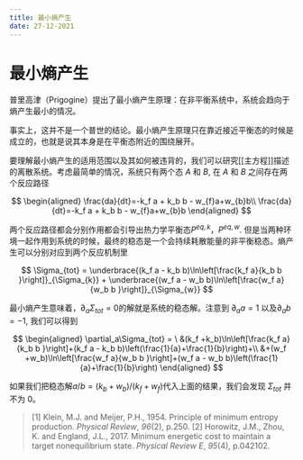 ```yaml
---
title: 最小熵产生
date: 27-12-2021
---
```


# 最小熵产生

普里高津（Prigogine）提出了最小熵产生原理：在非平衡系统中，系统会趋向于熵产生最小的情况。

事实上，这并不是一个普世的结论。最小熵产生原理只在靠近接近平衡态的时候是成立的，也就是说其本身是在平衡态附近的围绕展开。

要理解最小熵产生的适用范围以及其如何被违背的，我们可以研究[[主方程]]描述的离散系统。考虑最简单的情况，系统只有两个态 $A$ 和 $B$, 在 $A$ 和 $B$ 之间存在两个反应路径

$$
\begin{aligned}
	\frac{da}{dt}=-k_f a + k_b b - w_{f}a+w_{b}b\\
	\frac{da}{dt}=-k_f a + k_b b - w_{f}a+w_{b}b
\end{aligned}
$$

两个反应路径都会分别作用都会引导出热力学平衡态$P^{eq,k}$，$P^{eq,w}$. 但是当两种环境一起作用到系统的时候，最终的稳态是一个会持续耗散能量的非平衡稳态。熵产生可以分别对应到两个反应机制里

$$
\Sigma_{tot} = \underbrace{(k_f a - k_b b)\ln\left[\frac{k_f a}{k_b b }\right]}_{\Sigma_{k}} + \underbrace{(w_f a - w_b b)\ln\left[\frac{w_f a}{w_b b }\right]}_{\Sigma_{w}}
$$

最小熵产生意味着，$\partial_a \Sigma_{tot}=0$的解就是系统的稳态解。注意到 $\partial_a a=1$ 以及$\partial_a b = -1$, 我们可以得到

$$
\begin{aligned}
\partial_a\Sigma_{tot}
= \ &(k_f +k_b)\ln\left[\frac{k_f a}{k_b b }\right]+(k_f a - k_b b)\left(\frac{1}{a}+\frac{1}{b}\right)+\\
&+(w_f +w_b)\ln\left[\frac{w_f a}{w_b b }\right]+(w_f a - w_b b)\left(\frac{1}{a}+\frac{1}{b}\right)
\end{aligned}
$$

如果我们把稳态解$a/b = (k_b+w_b)/(k_f+w_f)$代入上面的结果，我们会发现 $\Sigma_{tot}$ 并不为 $0$。

 
 
> [1] Klein, M.J. and Meijer, P.H., 1954. Principle of minimum entropy production. _Physical Review_, _96_(2), p.250.
> [2] Horowitz, J.M., Zhou, K. and England, J.L., 2017. Minimum energetic cost to maintain a target nonequilibrium state. _Physical Review E_, _95_(4), p.042102.